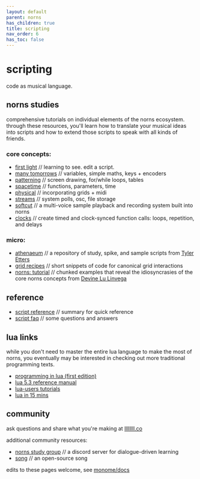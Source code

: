 ```yaml
---
layout: default
parent: norns
has_children: true
title: scripting
nav_order: 6
has_toc: false
---
```


# scripting

code as musical language.

## norns studies

comprehensive tutorials on individual elements of the norns ecosystem. through these resources, you'll learn how to translate your musical ideas into scripts and how to extend those scripts to speak with all kinds of friends.

### core concepts:

- [first light](../study-0/) // learning to see. edit a script.
- [many tomorrows](../study-1/) // variables, simple maths, keys + encoders
- [patterning](../study-2/) // screen drawing, for/while loops, tables
- [spacetime](../study-3/) // functions, parameters, time
- [physical](../study-4/) // incorporating grids + midi
- [streams](../study-5/) // system polls, osc, file storage
- [softcut](../softcut/) // a multi-voice sample playback and recording system built into norns
- [clocks](../clocks/) // create timed and clock-synced function calls: loops, repetition, and delays

### micro:
- [athenaeum](https://github.com/northern-information/athenaeum) // a repository of study, spike, and sample scripts from [Tyler Etters](https://nor.the-rn.info)
- [grid recipes](../grid-recipes/) // short snippets of code for canonical grid interactions
- [norns: tutorial](https://llllllll.co/t/norns-tutorial/23241) // chunked examples that reveal the idiosyncrasies of the core norns concepts from [Devine Lu Linvega](https://xxiivv.com)

## reference

- [script reference](../script-reference) // summary for quick reference
- [script faq](../script-faq) // some questions and answers

## lua links

while you don't need to master the entire lua language to make the most of norns, you eventually may be interested in checking out more traditional programming texts.

- [programming in lua (first edition)](https://www.lua.org/pil/contents.html)
- [lua 5.3 reference manual](https://www.lua.org/manual/5.3/)
- [lua-users tutorials](http://lua-users.org/wiki/TutorialDirectory)
- [lua in 15 mins](http://tylerneylon.com/a/learn-lua/)


## community

ask questions and share what you're making at [llllllll.co](https://llllllll.co/t/norns-studies/14109)

additional community resources:

- [norns study group](https://study.norns.online) // a discord server for dialogue-driven learning
- [song](llllllll.co/t/39437) // an open-source song

edits to these pages welcome, see [monome/docs](http://github.com/monome/docs)

